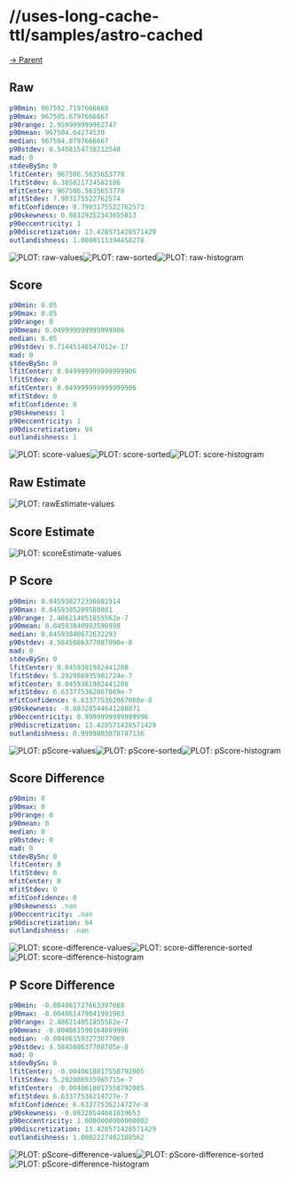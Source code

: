 
# //uses-long-cache-ttl/samples/astro-cached

[→ Parent](../..)


## Raw


```yaml
p90min: 967502.7197666668
p90max: 967505.6797666667
p90range: 2.959999999962747
p90mean: 967504.04274539
median: 967504.0797666667
p90stdev: 0.5458154738212548
mad: 0
stdevBySn: 0
lfitCenter: 967506.5635653778
lfitStdev: 6.305821724582186
mfitCenter: 967506.5635653778
mfitStdev: 7.903175522762574
mfitConfidence: 0.7903175522762573
p90skewness: 0.08329352343655813
p90eccentricity: 1
p90discretization: 13.428571428571429
outlandishness: 1.0000111394458278

```

![PLOT: raw-values](./raw/values.svg)![PLOT: raw-sorted](./raw/sorted.svg)![PLOT: raw-histogram](./raw/histogram.svg)
## Score


```yaml
p90min: 0.05
p90max: 0.05
p90range: 0
p90mean: 0.049999999999999906
median: 0.05
p90stdev: 9.71445146547012e-17
mad: 0
stdevBySn: 0
lfitCenter: 0.049999999999999906
lfitStdev: 0
mfitCenter: 0.049999999999999906
mfitStdev: 0
mfitConfidence: 0
p90skewness: 1
p90eccentricity: 1
p90discretization: 94
outlandishness: 1

```

![PLOT: score-values](./score/values.svg)![PLOT: score-sorted](./score/sorted.svg)![PLOT: score-histogram](./score/histogram.svg)
## Raw Estimate

![PLOT: rawEstimate-values](./rawEstimate/values.svg)
## Score Estimate

![PLOT: scoreEstimate-values](./scoreEstimate/values.svg)
## P Score


```yaml
p90min: 0.045938272336602914
p90max: 0.0459385209580081
p90range: 2.486214051855562e-7
p90mean: 0.04593840983590998
median: 0.04593840672632293
p90stdev: 4.5845086377087096e-8
mad: 0
stdevBySn: 0
lfitCenter: 0.0459381982441208
lfitStdev: 5.292986935901724e-7
mfitCenter: 0.0459381982441208
mfitStdev: 6.633775362067069e-7
mfitConfidence: 6.633775362067068e-8
p90skewness: -0.08328544641288871
p90eccentricity: 0.9999999999999996
p90discretization: 13.428571428571429
outlandishness: 0.9999803078787136

```

![PLOT: pScore-values](./pScore/values.svg)![PLOT: pScore-sorted](./pScore/sorted.svg)![PLOT: pScore-histogram](./pScore/histogram.svg)
## Score Difference


```yaml
p90min: 0
p90max: 0
p90range: 0
p90mean: 0
median: 0
p90stdev: 0
mad: 0
stdevBySn: 0
lfitCenter: 0
lfitStdev: 0
mfitCenter: 0
mfitStdev: 0
mfitConfidence: 0
p90skewness: .nan
p90eccentricity: .nan
p90discretization: 94
outlandishness: .nan

```

![PLOT: score-difference-values](./score-difference/values.svg)![PLOT: score-difference-sorted](./score-difference/sorted.svg)![PLOT: score-difference-histogram](./score-difference/histogram.svg)
## P Score Difference


```yaml
p90min: -0.004061727663397088
p90max: -0.004061479041991903
p90range: 2.486214051855562e-7
p90mean: -0.004061590164089996
median: -0.004061593273677069
p90stdev: 4.584508637708705e-8
mad: 0
stdevBySn: 0
lfitCenter: -0.0040618017558792085
lfitStdev: 5.292986935965715e-7
mfitCenter: -0.0040618017558792085
mfitStdev: 6.63377536214727e-7
mfitConfidence: 6.63377536214727e-8
p90skewness: -0.08328544681019653
p90eccentricity: 1.0000000000000002
p90discretization: 13.428571428571429
outlandishness: 1.0002227402388562

```

![PLOT: pScore-difference-values](./pScore-difference/values.svg)![PLOT: pScore-difference-sorted](./pScore-difference/sorted.svg)![PLOT: pScore-difference-histogram](./pScore-difference/histogram.svg)